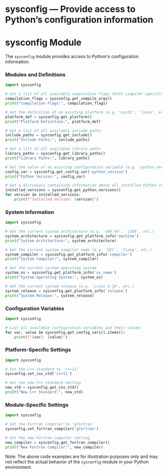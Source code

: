 # sysconfig — Provide access to Python’s configuration information

**sysconfig Module**
======================

The `sysconfig` module provides access to Python's configuration information.

### Modules and Definitions

```python
import sysconfig

# Get a list of all available compilation flags (both compiler-specific and system-specific)
compilation_flags = sysconfig.get_compile_args()
print("Compilation Flags:", compilation_flags)

# Get the definition of an existing platform (e.g. 'win32', 'linux', etc.)
platform_def = sysconfig.get_platform()
print("Platform Definition:", platform_def)

# Get a list of all available include paths
include_paths = sysconfig.get_include()
print("Include Paths:", include_paths)

# Get a list of all available library paths
library_paths = sysconfig.get_library_paths()
print("Library Paths:", library_paths)

# Get the value of an existing configuration variable (e.g. 'python_version', etc.)
config_var = sysconfig.get_config_var('python_version')
print("Python Version:", config_var)

# Get a dictionary containing information about all installed Python versions
installed_versions = sysconfig.get_python_versions()
for version in installed_versions:
    print(f"Installed Version: {version}")
```

### System Information

```python
import sysconfig

# Get the current system architecture (e.g. 'x86_64', 'i386', etc.)
system_architecture = sysconfig.get_platform_info('machine')
print("System Architecture:", system_architecture)

# Get the current system compiler name (e.g. 'GCC', 'Clang', etc.)
system_compiler = sysconfig.get_platform_info('compiler')
print("System Compiler:", system_compiler)

# Get the current system operating system
system_os = sysconfig.get_platform_info('os_name')
print("System Operating System:", system_os)

# Get the current system release (e.g. 'Linux 5.10', etc.)
system_release = sysconfig.get_platform_info('release')
print("System Release:", system_release)
```

### Configuration Variables

```python
import sysconfig

# List all available configuration variables and their values
for var, value in sysconfig.get_config_vars().items():
    print(f"{var}: {value}")
```

### Platform-Specific Settings

```python
import sysconfig

# Set the C++ standard to 'c++11'
sysconfig.set_cxx_std('c++11')

# Get the new C++ standard setting
new_std = sysconfig.get_cxx_std()
print("New C++ Standard:", new_std)
```

### Module-Specific Settings

```python
import sysconfig

# Set the Fortran compiler to 'gfortran'
sysconfig.set_fortran_compiler('gfortran')

# Get the new Fortran compiler setting
new_compiler = sysconfig.get_fortran_compiler()
print("New Fortran Compiler:", new_compiler)
```

Note: The above code examples are for illustration purposes only and may not reflect the actual behavior of the `sysconfig` module in your Python environment.
